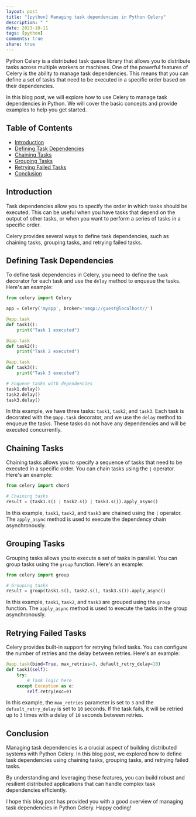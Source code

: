 ```yaml
---
layout: post
title: "[python] Managing task dependencies in Python Celery"
description: " "
date: 2023-10-11
tags: [python]
comments: true
share: true
---
```


Python Celery is a distributed task queue library that allows you to distribute tasks across multiple workers or machines. One of the powerful features of Celery is the ability to manage task dependencies. This means that you can define a set of tasks that need to be executed in a specific order based on their dependencies.

In this blog post, we will explore how to use Celery to manage task dependencies in Python. We will cover the basic concepts and provide examples to help you get started.

## Table of Contents
- [Introduction](#introduction)
- [Defining Task Dependencies](#defining-task-dependencies)
- [Chaining Tasks](#chaining-tasks)
- [Grouping Tasks](#grouping-tasks)
- [Retrying Failed Tasks](#retrying-failed-tasks)
- [Conclusion](#conclusion)

## Introduction

Task dependencies allow you to specify the order in which tasks should be executed. This can be useful when you have tasks that depend on the output of other tasks, or when you want to perform a series of tasks in a specific order.

Celery provides several ways to define task dependencies, such as chaining tasks, grouping tasks, and retrying failed tasks.

## Defining Task Dependencies

To define task dependencies in Celery, you need to define the `task` decorator for each task and use the `delay` method to enqueue the tasks. Here's an example:

```python
from celery import Celery

app = Celery('myapp', broker='amqp://guest@localhost//')

@app.task
def task1():
    print("Task 1 executed")

@app.task
def task2():
    print("Task 2 executed")

@app.task
def task3():
    print("Task 3 executed")

# Enqueue tasks with dependencies
task1.delay()
task2.delay()
task3.delay()
```

In this example, we have three tasks: `task1`, `task2`, and `task3`. Each task is decorated with the `@app.task` decorator, and we use the `delay` method to enqueue the tasks. These tasks do not have any dependencies and will be executed concurrently.

## Chaining Tasks

Chaining tasks allows you to specify a sequence of tasks that need to be executed in a specific order. You can chain tasks using the `|` operator. Here's an example:

```python
from celery import chord

# Chaining tasks
result = (task1.s() | task2.s() | task3.s()).apply_async()
```

In this example, `task1`, `task2`, and `task3` are chained using the `|` operator. The `apply_async` method is used to execute the dependency chain asynchronously.

## Grouping Tasks

Grouping tasks allows you to execute a set of tasks in parallel. You can group tasks using the `group` function. Here's an example:

```python
from celery import group

# Grouping tasks
result = group(task1.s(), task2.s(), task3.s()).apply_async()
```

In this example, `task1`, `task2`, and `task3` are grouped using the `group` function. The `apply_async` method is used to execute the tasks in the group asynchronously.

## Retrying Failed Tasks

Celery provides built-in support for retrying failed tasks. You can configure the number of retries and the delay between retries. Here's an example:

```python
@app.task(bind=True, max_retries=3, default_retry_delay=10)
def task1(self):
    try:
        # Task logic here
    except Exception as e:
        self.retry(exc=e)
```

In this example, the `max_retries` parameter is set to `3` and the `default_retry_delay` is set to `10` seconds. If the task fails, it will be retried up to `3` times with a delay of `10` seconds between retries.

## Conclusion

Managing task dependencies is a crucial aspect of building distributed systems with Python Celery. In this blog post, we explored how to define task dependencies using chaining tasks, grouping tasks, and retrying failed tasks.

By understanding and leveraging these features, you can build robust and resilient distributed applications that can handle complex task dependencies efficiently.

I hope this blog post has provided you with a good overview of managing task dependencies in Python Celery. Happy coding!